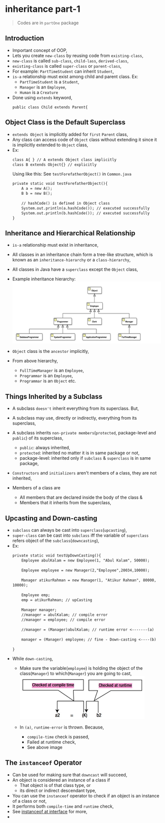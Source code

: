 

# inheritance part-1

> Codes are in `partOne` package


## Introduction
- Important concept of OOP,
- Lets you create `new-class` by reusing code from `existing-class`,
- `new-class` is called `sub-class`, `child-lass`, `derived-class`,
- `existing-class` is called `super-class` or `parent-class`,
- For example: `PartTimeStudent` can inherit `Student`,
- `is-a` relationship must exist among child and parent class. Ex:
  - `PartTimeStudent` is a `Student`,
  - `Manager` is an `Employee`,
  - `Human` is a `Creature`
- Done using `extends` keyword,
    ```
    public class Child extends Parent{
    ```

## Object Class is the Default Superclass
- `extends Object` is implicitly added for `first` `Parent` class,
- Any class can access code of `Object` class without extending it since it is implicitly extended to `Object` class,
- Ex:
    ```
    class A{ } // A extends Object class implicitly
    class B extends Object{} // explicitly
    ```
  Using like this: See `testForefatherObject()` in `Common.java`
    ```
    private static void testForefatherObject(){
        A a = new A();
        B b = new B();
    
        // hashCode() is defined in Object class
        System.out.println(a.hashCode()); // executed successfully
        System.out.println(b.hashCode()); // executed successfully
    }
    ```

## Inheritance and Hierarchical Relationship
- `is-a` relationship must exist in inheritance,
- All classes in an inheritance chain form a tree-like structure, which is known as an `inheritance-hierarchy` or a `class-hierarchy`,
- All classes in Java have a `superclass` except the `Object` class,
- Example inheritance hierarchy:
  <img src="files/inheritance_hierarchy.jpg" height="200px">

- `Object` class is the `ancestor` implicitly,
- From above hierarchy,
  - `FullTimeManager` is an `Employee`,
  - `Programmar` is an `Employee`,
  - `Programmar` is an `Object` etc.


## Things Inherited by a Subclass
- A subclass `doesn't` inherit everything from its superclass. But,
- A subclass may use, directly or indirectly, everything from its superclass,
- A subclass inherits `non-private members`(`protected`, package-level and `public`) of its superclass,
  - `public`: always inherited,
  - `protected`: inherited no matter it is in same package or not,
  - package-level: inherited only if `subclass` & `superclass` is in same package,

- `Constructors` and `initializers` aren't members of a class, they are not inherited,
- Members of a class are 
  - All members that are declared inside the body of the class & 
  - Members that it inherits from the superclass,
  
## Upcasting and Down-casting
- `subclass` can always be cast into `superclass`(`upcasting`),
- `super-class` can be cast into `subclass` iff the variable of `superclass` refers object of the `subclass`(`downcasting`),
- Ex:
    ```
    private static void testUpDownCasting(){
        Employee abulKalam = new Employee(1, "Abul Kalam", 50000);
    
        Employee employee = new Manager(2,"Employee",20034,10000);
    
        Manager atikurRahman = new Manager(1, "Atikur Rahman", 80000, 10000);
    
        Employee emp;
        emp = atikurRahman; // upCasting
    
        Manager manager;
        //manager = abulKalam; // compile error
        //manager = employee; // compile error
    
        //manager = (Manager)abulKalam; // runtime error <-------(a)
    
        manager = (Manager) employee; // fine - Down-casting <----(b)
    
    }
    ```
- While `down-casting`, 
  - Make sure the variable(`employee`) is holding the object of the class(`Manager`) to which(`Manager`) you are going to cast,
    <img src="files/type_check.jpg" height="140px">
  
  - In `(a)`, `runtime-error` is thrown. Because,
    - `compile-time` check is passed,
    - Failed at runtime check,
    - See above image



## The `instanceof` Operator
- Can be used for making sure that `downcast` will succeed,
- An object is considered an instance of a class if 
  - That object is of that class type, or 
  - its direct or indirect descendant type, 
- You can use the `instanceof` operator to check if an object is an instance of a class or not,
- It performs both `compile-time` and `runtime` check,
- See <a href="https://github.com/abusaeed2433/JavaBasic/blob/66e6efc7f943f2414b38900a9303db3a12894e9b/src/q_Interfaces/info5.md#the-instanceof-operator">instanceof at interface</a> for more,
- 



















